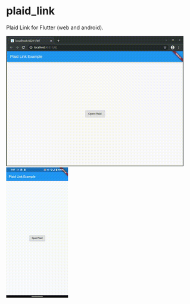 # plaid_link

Plaid Link for Flutter (web and android).

![](doc/web_demo.gif)
![](doc/android_demo.gif)
